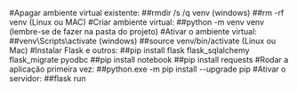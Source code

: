 #Apagar ambiente virtual existente:
	##rmdir /s /q venv (windows)
 	##rm -rf venv (Linux ou MAC)
#Criar ambiente virtual:
	##python -m venv venv (lembre-se de fazer na pasta do projeto)
#Ativar o ambiente virtual:
	##venv\Scripts\activate (windows)
	##source venv/bin/activate (Linux ou Mac)
#Instalar Flask e outros:
	##pip install flask flask_sqlalchemy flask_migrate pyodbc
 	##pip install notebook
    ##pip install requests
#Rodar a aplicação primeira vez:
	##python.exe -m pip install --upgrade pip
#Ativar o servidor:
	##flask run

